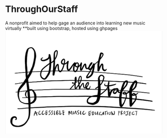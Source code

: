 # ThroughOurStaff 
A nonprofit aimed to help gage an audience into learning new music virtually
 **built using bootstrap, hosted using ghpages 
![alt text](https://github.com/amertx/throughOurStaff-Organization/blob/master/images/logo.PNG)
